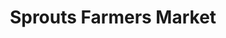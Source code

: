---
title: "Sprouts Farmers Market"
url: /sacramento/sprouts-farmers-market-del-paso-road/
shop: Supermarkt
---